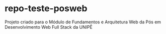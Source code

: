 # repo-teste-posweb
Projeto criado para o Módulo de Fundamentos e Arquitetura Web
da Pós em Desenvolvimento Web Full Stack da UNIPÊ

